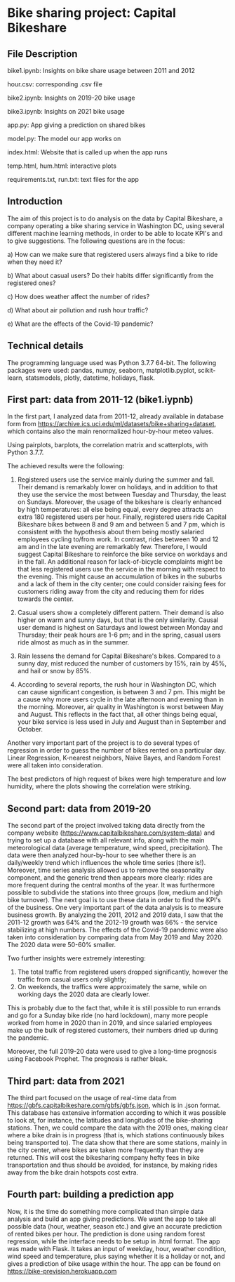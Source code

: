 # Bike sharing project: Capital Bikeshare

## File Description

bike1.ipynb: Insights on bike share usage between 2011 and 2012

hour.csv: corresponding .csv file

bike2.ipynb: Insights on 2019-20 bike usage

bike3.ipynb: Insights on 2021 bike usage

app.py: App giving a prediction on shared bikes

model.py: The model our app works on

index.html: Website that is called up when the app runs

temp.html, hum.html: interactive plots

requirements.txt, run.txt: text files for the app

## Introduction
The aim of this project is to do analysis on the data by Capital Bikeshare, a company operating a bike sharing service in Washington DC, using several different machine learning methods, in order to be able to locate KPI's and to give suggestions.
The following questions are in the focus:

a) How can we make sure that registered users always find a bike to ride when they need it?

b) What about casual users? Do their habits differ significantly from the registered ones?

c) How does weather affect the number of rides?

d) What about air pollution and rush hour traffic?

e) What are the effects of the Covid-19 pandemic?

## Technical details

The programming language used was Python 3.7.7 64-bit. The following packages were used: pandas, numpy, seaborn, matplotlib.pyplot, scikit-learn, statsmodels, plotly, datetime, holidays, flask.

## First part: data from 2011-12 (bike1.iypnb)

In the first part, I analyzed data from 2011-12, already available in database form from https://archive.ics.uci.edu/ml/datasets/bike+sharing+dataset, which contains also the main renormalized hour-by-hour meteo values.

Using pairplots, barplots, the correlation matrix and scatterplots, with Python 3.7.7.

The achieved results were the following:
1) Registered users use the service mainly during the summer and fall. 
Their demand is remarkably lower on holidays, and in addition to that they use the service the most between Tuesday and Thursday, the least on Sundays. Moreover, the usage of the bikeshare is clearly enhanced by high temperatures: all else being equal, every degree attracts an extra 180 registered users per hour. 
Finally, registered users ride Capital Bikeshare bikes between 8 and 9 am and between 5 and 7 pm, which is consistent with the hypothesis about them being mostly salaried employees cycling to/from work. In contrast, rides between 10 and 12 am and in the late evening are remarkably few. 
Therefore, I would suggest Capital Bikeshare to reinforce the bike service on workdays and in the fall. An additional reason for lack-of-bicycle complaints might be that less registered users use the service in the morning with respect to the evening. This might cause an accumulation of bikes in the suburbs and a lack of them in the city center; one could consider raising fees for customers riding away from the city and reducing them for rides towards the center.

2) Casual users show a completely different pattern. Their demand is also higher on warm and sunny days, but that is the only similarity. Causal user demand is highest on Saturdays and lowest between Monday and Thursday; their peak hours are 1-6 pm; and in the spring, casual users ride almost as much as in the summer.

3) Rain lessens the demand for Capital Bikeshare's bikes. Compared to a sunny day, mist reduced the number of customers by 15%, rain by 45%, and hail or snow by 85%. 

4) According to several reports, the rush hour in Washington DC, which can cause significant congestion, is between 3 and 7 pm. This might be a cause why more users cycle in the late afternoon and evening than in the morning. Moreover, air quality in Washington is worst between May and August. This reflects in the fact that, all other things being equal, your bike service is less used in July and August than in September and October.

Another very important part of the project is to do several types of regression in order to guess the number of bikes rented on a particular day. Linear Regression, K-nearest neighbors, Naive Bayes, and Random Forest were all taken into consideration.

The best predictors of high request of bikes were high temperature and low humidity, where the plots showing the correlation were striking.

## Second part: data from 2019-20

The second part of the project involved taking data directly from the company website (https://www.capitalbikeshare.com/system-data) and trying to set up a database with all relevant info, along with the main meteorological data (average temperature, wind speed, precipitation). The data were then analyzed hour-by-hour to see whether there is an daily/weekly trend which influences the whole time series (there is!). Moreover, time series analysis allowed us to remove the seasonality component, and the generic trend then appears more clearly: rides are more frequent during the central months of the year. It was furthermore possible to subdivide the stations into three groups (low, medium and high bike turnover).
The next goal is to use these data in order to find the KPI's of the business.
One very important part of the data analysis is to measure business growth. By analyzing the 2011, 2012 and 2019 data, I saw that the 2011-12 growth was 64% and the 2012-19 growth was 66% - the service stabilizing at high numbers. The effects of the Covid-19 pandemic were also taken into consideration by comparing data from May 2019 and May 2020. The 2020 data were 50-60% smaller.

Two further insights were extremely interesting:
1) The total traffic from registered users dropped significantly, however the traffic from casual users only slightly;
2) On weekends, the traffics were approximately the same, while on working days the 2020 data are clearly lower.

This is probably due to the fact that, while it is still possible to run errands and go for a Sunday bike ride (no hard lockdown), many more people worked from home in 2020 than in 2019, and since salaried employees make up the bulk of registered customers, their numbers dried up during the pandemic. 

Moreover, the full 2019-20 data were used to give a long-time prognosis using Facebook Prophet. The prognosis is rather bleak.

## Third part: data from 2021

The third part focused on the usage of real-time data from https://gbfs.capitalbikeshare.com/gbfs/gbfs.json, which is in .json format.
This database has extensive information according to which it was possible to look at, for instance, the latitudes and longitudes of the bike-sharing stations. Then, we could compare the data with the 2019 ones, making clear where a bike drain is in progress (that is, which stations continuously bikes being transported to). 
The data show that there are some stations, mainly in the city center, where bikes are taken more frequently than they are returned. This will cost the bikesharing company hefty fees in bike transportation and thus should be avoided, for instance, by making rides away from the bike drain hotspots cost extra.

## Fourth part: building a prediction app

Now, it is the time do something more complicated than simple data analysis and build an app giving predictions. We want the app to take all possible data (hour, weather, season etc.) and give an accurate prediction of rented bikes per hour. The prediction is done using random forest regression, while the interface needs to be setup in .html format. 
The app was made with Flask. It takes an input of weekday, hour, weather condition, wind speed and temperature, plus saying whether it is a holiday or not, and gives a prediction of bike usage within the hour.
The app can be found on https://bike-prevision.herokuapp.com
